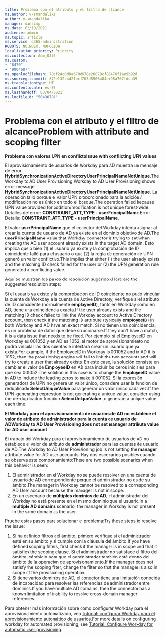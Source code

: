 ```yaml
---
title: Problema con el atributo y el filtro de alcance
ms.author: v-smandalika
author: v-smandalika
manager: dansimp
ms.date: 02/19/2021
audience: Admin
ms.topic: article
ms.service: o365-administration
ROBOTS: NOINDEX, NOFOLLOW
localization_priority: Priority
ms.collection: Adm_O365
ms.custom:
- "8470"
- "9004687"
ms.openlocfilehash: 78df24c0d8a670d678e26879cf81476f1ae9b92d
ms.sourcegitcommit: 379e132c4d21ecf703d5506484ec96a767fdda39
ms.translationtype: HT
ms.contentlocale: es-ES
ms.lasthandoff: 03/04/2021
ms.locfileid: "50430780"
---
```

# <a name="problem-with-attribute-and-scoping-filter"></a><span data-ttu-id="25beb-102">Problema con el atributo y el filtro de alcance</span><span class="sxs-lookup"><span data-stu-id="25beb-102">Problem with attribute and scoping filter</span></span>

<span data-ttu-id="25beb-103">**Problema con valores UPN en conflicto**</span><span class="sxs-lookup"><span data-stu-id="25beb-103">**Issue with conflicting UPN values**</span></span>

<span data-ttu-id="25beb-104">El aprovisionamiento de usuarios de Workday para AD muestra un mensaje de error **HybridSynchronizationActiveDirectoryUserPrincipalNameNotUnique**.</span><span class="sxs-lookup"><span data-stu-id="25beb-104">The Workday to AD User Provisioning Workday to AD User Provisioning shows error message **HybridSynchronizationActiveDirectoryUserPrincipalNameNotUnique**.</span></span> <span data-ttu-id="25beb-105">La operación falló porque el valor UPN proporcionado para la adición / modificación no es único en todo el bosque.</span><span class="sxs-lookup"><span data-stu-id="25beb-105">The operation failed because UPN value provided for addition/modification is not unique forest-wide.</span></span> <span data-ttu-id="25beb-106">Detalles del error: **CONSTRAINT_ATT_TYPE - userPrincipalName**.</span><span class="sxs-lookup"><span data-stu-id="25beb-106">Error Details: **CONSTRAINT_ATT_TYPE - userPrincipalName**.</span></span>

<span data-ttu-id="25beb-107">El valor **userPrincipalName** que el conector del Workday intenta asignar al crear la cuenta de usuario de AD ya existe en el dominio objetivo de AD.</span><span class="sxs-lookup"><span data-stu-id="25beb-107">The **userPrincipalName** value that Workday connector is trying to set when creating the AD user account already exists in the target AD domain.</span></span> <span data-ttu-id="25beb-108">Esto implica que o bien (1) el usuario ya existe y la comprobación de ID coincidente falló para el usuario o que (2) la regla de generación de UPN generó un valor conflictivo.</span><span class="sxs-lookup"><span data-stu-id="25beb-108">This implies that either (1) the user already exists and the matching ID check failed for the user or (2) the UPN generation rule generated a conflicting value.</span></span>

<span data-ttu-id="25beb-109">Aquí se muestran los pasos de resolución sugeridos:</span><span class="sxs-lookup"><span data-stu-id="25beb-109">Here are the suggested resolution steps:</span></span>

<span data-ttu-id="25beb-110">Si el usuario ya existe y la comprobación de ID coincidente no pudo vincular la cuenta de Workday a la cuenta de Active Directory, verifique si el atributo de ID coincidente (normalmente **employeeID**), tanto en Workday como en AD, tiene una coincidencia exacta.</span><span class="sxs-lookup"><span data-stu-id="25beb-110">If the user already exists and the matching ID check failed to link the Workday account to Active Directory account, then check if the matching ID attribute (typically **employeeID**) in both Workday and AD have an exact match.</span></span> <span data-ttu-id="25beb-111">Si no tienen una coincidencia, es un problema de datos que debe solucionarse.</span><span class="sxs-lookup"><span data-stu-id="25beb-111">If they don't have a match, it is a data issue that needs to be fixed.</span></span> <span data-ttu-id="25beb-112">Por ejemplo, si el EmployeeID en Workday es 001052 y en AD es 1052, el motor de aprovisionamiento no podrá vincular las dos cuentas e intentará crear un usuario que ya exista.</span><span class="sxs-lookup"><span data-stu-id="25beb-112">For example, if the EmployeeID in Workday is 001052 and in AD it is 1052, then the provisioning engine will fail to link the two accounts and will try to create a user that already exists.</span></span> <span data-ttu-id="25beb-113">En este caso, la solución consiste en cambiar el valor de **EmployeeID** en AD para incluir los ceros iniciales para que sea 001052.</span><span class="sxs-lookup"><span data-stu-id="25beb-113">The solution in this case is to change the **EmployeeID** value in AD to include the leading zeros to make it 001052.</span></span>
<span data-ttu-id="25beb-114">Si la expresión generadora de UPN no genera un valor único, considere usar la función de reduplicado **SelectUniqueValue** para generar un valor único cada vez.</span><span class="sxs-lookup"><span data-stu-id="25beb-114">If the UPN-generating expression is not generating a unique value, consider using the de-duplication function **SelectUniqueValue** to generate a unique value each time.</span></span>

<span data-ttu-id="25beb-115">**El Workday para el aprovisionamiento de usuarios de AD no establece el valor de atributo de administrador para la cuenta de usuario de AD**</span><span class="sxs-lookup"><span data-stu-id="25beb-115">**Workday to AD User Provisioning does not set manager attribute value for AD user account**</span></span>

<span data-ttu-id="25beb-116">El trabajo del Workday para el aprovisionamiento de usuarios de AD no establece el valor de atributo de **administrador** para las cuentas de usuario de AD.</span><span class="sxs-lookup"><span data-stu-id="25beb-116">The Workday to AD User Provisioning job is not setting the **manager** attribute value for AD user accounts.</span></span> <span data-ttu-id="25beb-117">Hay dos escenarios posibles cuando se observa este comportamiento:</span><span class="sxs-lookup"><span data-stu-id="25beb-117">There are two possible scenarios when this behavior is seen:</span></span>

1. <span data-ttu-id="25beb-118">El administrador en el Workday no se puede resolver en una cuenta de usuario de AD correspondiente porque el administrador no es de su ámbito.</span><span class="sxs-lookup"><span data-stu-id="25beb-118">The manager in Workday cannot be resolved to a corresponding AD User account because the manager is not in scope.</span></span>
2. <span data-ttu-id="25beb-119">En un escenario de **múltiples dominios de AD**, el administrador del Workday no está presente en el mismo dominio que el usuario.</span><span class="sxs-lookup"><span data-stu-id="25beb-119">In a **multiple AD domains** scenario, the manager in Workday is not present in the same domain as the user.</span></span>

<span data-ttu-id="25beb-120">Pruebe estos pasos para solucionar el problema:</span><span class="sxs-lookup"><span data-stu-id="25beb-120">Try these steps to resolve the issue:</span></span>

1. <span data-ttu-id="25beb-121">Si ha definido filtros del ámbito, primero verifique si el administrador está en su ámbito y si cumple con la cláusula del ámbito.</span><span class="sxs-lookup"><span data-stu-id="25beb-121">If you have defined scoping filters, first check if the manager is in scope and that it satisfies the scoping clause.</span></span> <span data-ttu-id="25beb-122">Si el administrador no satisface el filtro del ámbito, cámbielo para que el administrador también esté dentro del ámbito de la operación de aprovisionamiento.</span><span class="sxs-lookup"><span data-stu-id="25beb-122">If the manager does not satisfy the scoping filter, change the filter so that the manager is also in scope of the provisioning operation.</span></span>
2. <span data-ttu-id="25beb-123">Si tiene varios dominios de AD, el conector tiene una limitación conocida de incapacidad para resolver las referencias de administrador entre dominios.</span><span class="sxs-lookup"><span data-stu-id="25beb-123">If you have multiple AD domains, then the connector has a known limitation of inability to resolve cross-domain manager references.</span></span>

<span data-ttu-id="25beb-124">Para obtener más información sobre cómo configurar Workday para el aprovisionamiento automatizado, vea [Tutorial: configurar Workday para el aprovisionamiento automático de usuarios](https://docs.microsoft.com/azure/active-directory/saas-apps/workday-inbound-tutorial).</span><span class="sxs-lookup"><span data-stu-id="25beb-124">For more details on configuring workday for automated provisioning, see [Tutorial: Configure Workday for automatic user provisioning](https://docs.microsoft.com/azure/active-directory/saas-apps/workday-inbound-tutorial).</span></span>













